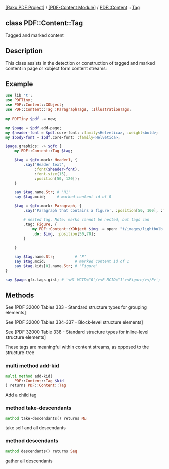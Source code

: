[[Raku PDF Project]](https://pdf-raku.github.io)
 / [[PDF-Content Module]](https://pdf-raku.github.io/PDF-Content-raku)
 / [PDF::Content](https://pdf-raku.github.io/PDF-Content-raku/PDF/Content)
 :: [Tag](https://pdf-raku.github.io/PDF-Content-raku/PDF/Content/Tag)

class PDF::Content::Tag
-----------------------

Tagged and marked content

Description
-----------

This class assists in the detection or construction of tagged and marked content in page or xobject form content streams:

Example
-------

```raku
use lib 't';
use PDFTiny;
use PDF::Content::XObject;
use PDF::Content::Tag :ParagraphTags, :IllustrationTags;

my PDFTiny $pdf .= new;

my $page = $pdf.add-page;
my $header-font = $pdf.core-font: :family<Helvetica>, :weight<bold>;
my $body-font = $pdf.core-font: :family<Helvetica>;

$page.graphics: -> $gfx {
    my PDF::Content::Tag $tag;

    $tag = $gfx.mark: Header1, {
        .say('Header text',
             :font($header-font),
             :font-size(15),
             :position[50, 120]);
    }

    say $tag.name.Str; # 'H1'
    say $tag.mcid;     # marked content id of 0

    $tag = $gfx.mark: Paragraph, {
        .say('Paragraph that contains a figure', :position[50, 100], :font($body-font), :font-size(12));

        # nested tag. Note: marks cannot be nested, but tags can
        .tag: Figure, {
            my PDF::Content::XObject $img .= open: "t/images/lightbulb.gif";
            .do: $img, :position[50,70];
        }

    }

    say $tag.name.Str;         # 'P'
    say $tag.mcid;             # marked content id of 1
    say $tag.kids[0].name.Str; # 'Figure'
}

say $page.gfx.tags.gist; # '<H1 MCID="0"/><P MCID="1"><Figure/></P>';
```

Methods
-------



See [PDF 32000 Tables 333 - Standard structure types for grouping elements]



See [PDF 32000 Tables 334-337 - Block-level structure elements]



See [PDF 32000 Table 338 - Standard structure types for inline-level structure elements]



These tags are meaningful within content streams, as opposed to the structure-tree

### multi method add-kid

```raku
multi method add-kid(
    PDF::Content::Tag $kid
) returns PDF::Content::Tag
```

Add a child tag

### method take-descendants

```raku
method take-descendants() returns Mu
```

take self and all descendants

### method descendants

```raku
method descendants() returns Seq
```

gather all descendants

